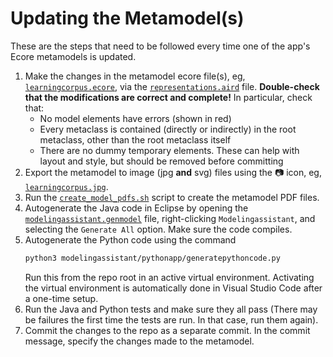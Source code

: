 # Updating the Metamodel(s)

These are the steps that need to be followed every time one of the app's Ecore metamodels is updated.

1. Make the changes in the metamodel ecore file(s), eg,
   [`learningcorpus.ecore`](modelingassistant/model/learningcorpus.ecore),
   via the [`representations.aird`](modelingassistant/representations.aird) file.
   **Double-check that the modifications are correct and complete!** In particular, check that:
   - No model elements have errors (shown in red)
   - Every metaclass is contained (directly or indirectly) in the root metaclass,
     other than the root metaclass itself
   - There are no dummy temporary elements. These can help with layout and style,
     but should be removed before committing
1. Export the metamodel to image (jpg **and** svg) files using the :camera: icon, eg,
   [`learningcorpus.jpg`](modelingassistant/model/learningcorpus.jpg).
1. Run the [`create_model_pdfs.sh`](create_model_pdfs.sh) script to create the
   metamodel PDF files.
1. Autogenerate the Java code in Eclipse by opening the
   [`modelingassistant.genmodel`](modelingassistant/model/modelingassistant.genmodel)
   file, right-clicking `Modelingassistant`, and selecting the `Generate All` option.
   Make sure the code compiles.
1. Autogenerate the Python code using the command
   ```bash
   python3 modelingassistant/pythonapp/generatepythoncode.py
   ```
   Run this from the repo root in an active virtual environment.
   Activating the virtual environment is automatically done in Visual Studio Code
   after a one-time setup.
1. Run the Java and Python tests and make sure they all pass
   (There may be failures the first time the tests are run.
   In that case, run them again).
1. Commit the changes to the repo as a separate commit. In the commit message,
   specify the changes made to the metamodel.
